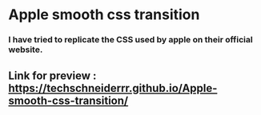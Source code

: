 # Apple smooth css transition
 ### I have tried to replicate the CSS used by apple on their official website. 


## Link for preview : https://techschneiderrr.github.io/Apple-smooth-css-transition/
